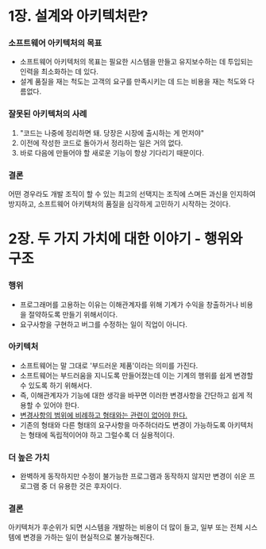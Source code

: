 # 1장. 설계와 아키텍처란?

### 소프트웨어 아키텍처의 목표
- 소프트웨어 아키텍처의 목표는 필요한 시스템을 만들고 유지보수하는 데 투입되는 인력을 최소화하는 데 있다.
- 설계 품질을 재는 척도는 고객의 요구를 만족시키는 데 드는 비용을 재는 척도와 다름없다.

### 잘못된 아키텍처의 사례
1. "코드는 나중에 정리하면 돼. 당장은 시장에 출시하는 게 먼저야"
2. 이전에 작성한 코드로 돌아가서 정리하는 일은 거의 없다.
3. 바로 다음에 만들어야 할 새로운 기능이 항상 기다리기 때문이다.

### 결론
어떤 경우라도 개발 조직이 할 수 있는 최고의 선택지는 조직에 스며든 과신을 인지하여 방지하고,
소프트웨어 아키텍처의 품질을 심각하게 고민하기 시작하는 것이다.

# 2장. 두 가지 가치에 대한 이야기 - 행위와 구조

### 행위
- 프로그래머를 고용하는 이유는 이해관계자를 위해 기계가 수익을 창출하거나 비용을 절약하도록 만들기 위해서이다.
- 요구사항을 구현하고 버그를 수정하는 일이 직업이 아니다.

### 아키텍처
- 소프트웨어는 말 그대로 '부드러운 제품'이라는 의미를 가진다.
- 소프트웨어는 부드러움을 지니도록 만들어졌는데 이는 기계의 행위를 쉽게 변경할 수 있도록 하기 위해서다.
- 즉, 이해관계자가 기능에 대한 생각을 바꾸면 이러한 변경사항을 간단하고 쉽게 적용할 수 있어야 한다.
- <U> 변경사항의 범위에 비례하고 형태와는 관련이 없어야 한다. </U>
- 기존의 형태와 다른 형태의 요구사항을 마주하더라도 변경이 가능하도록 아키텍처는 형태에 독립적이어야 하고 그럴수록 더 실용적이다.

### 더 높은 가치
- 완벽하게 동작하지만 수정이 불가능한 프로그램과 동작하지 않지만 변경이 쉬운 프로그램 중 더 유용한 것은 후자이다.

### 결론
아키텍처가 후순위가 되면 시스템을 개발하는 비용이 더 많이 들고,
일부 또는 전체 시스템에 변경을 가하는 일이 현실적으로 불가능해진다.

